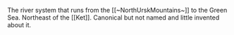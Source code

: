 The river system that runs from the [[~NorthUrskMountains~]] to the Green Sea. Northeast of the [[Ket]]. Canonical but not named and little invented about it.